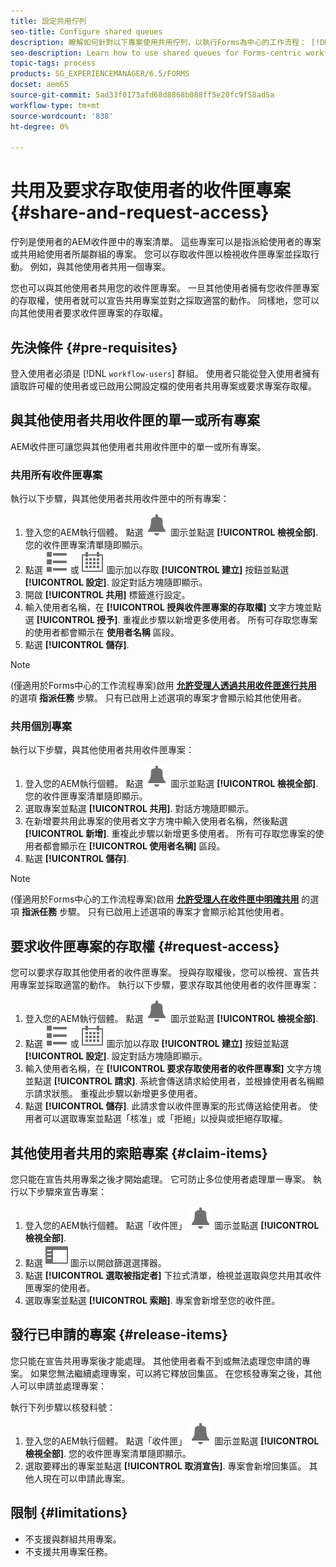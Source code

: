 ```yaml
---
title: 設定共用佇列
seo-title: Configure shared queues
description: 瞭解如何針對以下專案使用共用佇列，以執行Forms為中心的工作流程： [!DNL AEM Forms] 在OSGi.
seo-description: Learn how to use shared queues for Forms-centric workflows on [!DNL AEM Forms] on OSGi.
topic-tags: process
products: SG_EXPERIENCEMANAGER/6.5/FORMS
docset: aem65
source-git-commit: 5ad33f0173afd68d8868b088ff5e20fc9f58ad5a
workflow-type: tm+mt
source-wordcount: '838'
ht-degree: 0%

---
```



# 共用及要求存取使用者的收件匣專案 {#share-and-request-access}

佇列是使用者的AEM收件匣中的專案清單。 這些專案可以是指派給使用者的專案或共用給使用者所屬群組的專案。 您可以存取收件匣以檢視收件匣專案並採取行動。 例如，與其他使用者共用一個專案。

您也可以與其他使用者共用您的收件匣專案。 一旦其他使用者擁有您收件匣專案的存取權，使用者就可以宣告共用專案並對之採取適當的動作。 同樣地，您可以向其他使用者要求收件匣專案的存取權。

## 先決條件 {#pre-requisites}

登入使用者必須是 [!DNL `workflow-users`] 群組。 使用者只能從登入使用者擁有讀取許可權的使用者或已啟用公開設定檔的使用者共用專案或要求專案存取權。

## 與其他使用者共用收件匣的單一或所有專案

AEM收件匣可讓您與其他使用者共用收件匣中的單一或所有專案。

### 共用所有收件匣專案

執行以下步驟，與其他使用者共用收件匣中的所有專案：

1. 登入您的AEM執行個體。 點選 ![收件匣](assets/bell.svg) 圖示並點選 **[!UICONTROL 檢視全部]**. 您的收件匣專案清單隨即顯示。
1. 點選 ![檢視選擇器](assets/viewlist.svg) 或 ![檢視選擇器](assets/calendar.svg) 圖示加以存取 **[!UICONTROL 建立]** 按鈕並點選 **[!UICONTROL 設定]**. 設定對話方塊隨即顯示。
1. 開啟 **[!UICONTROL 共用]** 標籤進行設定。
1. 輸入使用者名稱，在 **[!UICONTROL 授與收件匣專案的存取權]** 文字方塊並點選 **[!UICONTROL 授予]**. 重複此步驟以新增更多使用者。 所有可存取您專案的使用者都會顯示在 **使用者名稱** 區段。
1. 點選 **[!UICONTROL 儲存]**.

>[!NOTE]
>
>(僅適用於Forms中心的工作流程專案)啟用 **[允許受理人透過共用收件匣進行共用](aem-forms-workflow-step-reference.md)** 的選項 **指派任務** 步驟。 只有已啟用上述選項的專案才會顯示給其他使用者。

### 共用個別專案

執行以下步驟，與其他使用者共用收件匣專案：

1. 登入您的AEM執行個體。 點選 ![收件匣](assets/bell.svg) 圖示並點選 **[!UICONTROL 檢視全部]**. 您的收件匣專案清單隨即顯示。
1. 選取專案並點選 **[!UICONTROL 共用]**. 對話方塊隨即顯示。
1. 在新增要共用此專案的使用者文字方塊中輸入使用者名稱，然後點選 **[!UICONTROL 新增]**. 重複此步驟以新增更多使用者。 所有可存取您專案的使用者都會顯示在 **[!UICONTROL 使用者名稱]** 區段。
1. 點選 **[!UICONTROL 儲存]**.


>[!NOTE]
>
>(僅適用於Forms中心的工作流程專案)啟用 **[允許受理人在收件匣中明確共用](aem-forms-workflow-step-reference.md)** 的選項 **指派任務** 步驟。 只有已啟用上述選項的專案才會顯示給其他使用者。

## 要求收件匣專案的存取權 {#request-access}

您可以要求存取其他使用者的收件匣專案。 授與存取權後，您可以檢視、宣告共用專案並採取適當的動作。 執行以下步驟，要求存取其他使用者的收件匣專案：

1. 登入您的AEM執行個體。 點選 ![檢視選擇器](assets/bell.svg) 圖示並點選 **[!UICONTROL 檢視全部]**.
1. 點選 ![檢視選擇器](assets/viewlist.svg) 或 ![檢視選擇器](assets/calendar.svg) 圖示加以存取 **[!UICONTROL 建立]** 按鈕並點選 **[!UICONTROL 設定]**. 設定對話方塊隨即顯示。
1. 輸入使用者名稱，在 **[!UICONTROL 要求存取使用者的收件匣專案]** 文字方塊並點選 **[!UICONTROL 請求]**. 系統會傳送請求給使用者，並根據使用者名稱顯示請求狀態。 重複此步驟以新增更多使用者。
1. 點選 **[!UICONTROL 儲存]**. 此請求會以收件匣專案的形式傳送給使用者。 使用者可以選取專案並點選「核准」或「拒絕」以授與或拒絕存取權。


## 其他使用者共用的索賠專案 {#claim-items}

您只能在宣告共用專案之後才開始處理。 它可防止多位使用者處理單一專案。 執行以下步驟來宣告專案：

1. 登入您的AEM執行個體。 點選「收件匣」 ![收件匣](assets/bell.svg) 圖示並點選 **[!UICONTROL 檢視全部]**.
1. 點選 ![僅限內容](assets/railleft.svg) 圖示以開啟篩選選擇器。
1. 點選 **[!UICONTROL 選取被指定者]** 下拉式清單，檢視並選取與您共用其收件匣專案的使用者。
1. 選取專案並點選 **[!UICONTROL 索賠]**. 專案會新增至您的收件匣。

## 發行已申請的專案 {#release-items}

您只能在宣告共用專案後才能處理。 其他使用者看不到或無法處理您申請的專案。 如果您無法繼續處理專案，可以將它釋放回集區。   在您核發專案之後，其他人可以申請並處理專案：

執行下列步驟以核發料號：

1. 登入您的AEM執行個體。 點選「收件匣」 ![收件匣](assets/bell.svg) 圖示並點選 **[!UICONTROL 檢視全部]**. 您的收件匣專案清單隨即顯示。
1. 選取要釋出的專案並點選 **[!UICONTROL 取消宣告]**. 專案會新增回集區。 其他人現在可以申請此專案。

## 限制 {#limitations}

* 不支援與群組共用專案。
* 不支援共用專案任務。
